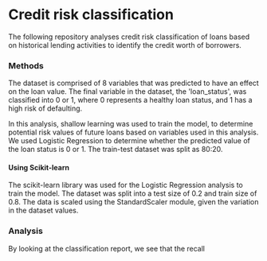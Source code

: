 # Credit risk classification
The following repository analyses credit risk classification of loans based on historical lending activities to identify the credit worth of borrowers.


### Methods
The dataset is comprised of 8 variables that was predicted to have an effect on the loan value. The final variable in the dataset, the 'loan_status', was classified into 0 or 1, where 0 represents a healthy loan status, and 1 has a high risk of defaulting. 

In this analysis, shallow learning was used to train the model, to determine potential risk values of future loans based on variables used in this analysis. We used Logistic Regression to determine whether the predicted value of the loan status is 0 or 1. The train-test dataset was split as 80:20.

#### Using Scikit-learn
The scikit-learn library was used for the Logistic Regression analysis to train the model. The dataset was split into a test size of 0.2 and train size of 0.8. The data is scaled using the StandardScaler module, given the variation in the dataset values.

### Analysis
By looking at the classification report, we see that the recall 